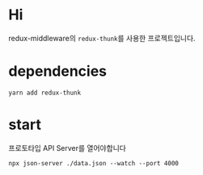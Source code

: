 # Hi

redux-middleware의 `redux-thunk`를 사용한 프로젝트입니다.

# dependencies

```shell
yarn add redux-thunk
```

# start

프로토타입 API Server를 열어야합니다

```shell
npx json-server ./data.json --watch --port 4000
```

